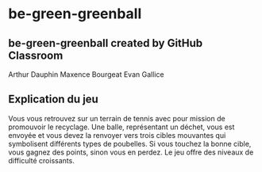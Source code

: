 # be-green-greenball
## be-green-greenball created by GitHub Classroom

Arthur Dauphin Maxence Bourgeat Evan Gallice

## Explication du jeu
Vous vous retrouvez sur un terrain de tennis avec pour mission de promouvoir le recyclage. Une balle, représentant un déchet, vous est envoyée et vous devez la renvoyer vers trois cibles mouvantes qui symbolisent différents types de poubelles. Si vous touchez la bonne cible, vous gagnez des points, sinon vous en perdez. Le jeu offre des niveaux de difficulté croissants.

